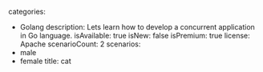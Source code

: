 categories:
  - Golang
description: Lets learn how to develop a concurrent application in Go language.
isAvailable: true
isNew: false
isPremium: true
license: Apache
scenarioCount: 2
scenarios:
  - male
  - female
title: cat
